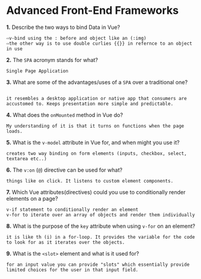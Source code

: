 # Advanced Front-End Frameworks


**1.** Describe the two ways to bind Data in Vue?
<!-- enter you answer in the space below -->
```
⇨v-bind using the : before and object like an (:img)
⇨the other way is to use double curlies {{}} in refernce to an object in use

```

**2.** The `SPA` acronym stands for what?
<!-- enter you answer in the space below -->
```
Single Page Application

```
**3.** What are some of the advantages/uses of a `SPA` over a traditional one?
<!-- enter you answer in the space below -->
```

it resembles a desktop application or native app that consumers are accustomed to. Keeps presentation more simple and predictable.

```
**4.** What does the `onMounted` method in Vue do?
<!-- enter you answer in the space below -->
```
My understanding of it is that it turns on functions when the page loads.

```
**5.** What is the `v-model` attribute in Vue for, and when might you use it?
<!-- enter you answer in the space below -->
```
creates two way binding on form elements (inputs, checkbox, select, textarea etc..)

```
**6.** The `v:on` (`@`) directive can be used for what?
<!-- enter you answer in the space below -->
```
things like on click. It listens to custom element components.

```
**7.** Which Vue attributes(directives) could you use to conditionally render elements on a page?
<!-- enter you answer in the space below -->
```
v-if statement to conditionally render an element
v-for to iterate over an array of objects and render them individually
```
**8.** What is the purpose of the `key` attribute when using `v-for` on an element?
<!-- enter you answer in the space below -->
```
it is like th (i) in a for-loop. It provides the variable for the code to look for as it iterates over the objects.

```
**9.** What is the `<slot>` element and what is it used for?
<!-- enter you answer in the space below -->
```
for an input value you can provide "slots" which essentially provide limited choices for the user in that input field. 

```